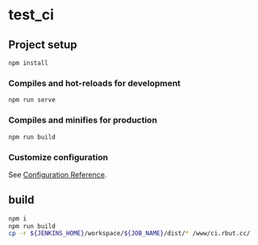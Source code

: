 # test_ci

## Project setup
```
npm install
```

### Compiles and hot-reloads for development
```
npm run serve
```

### Compiles and minifies for production
```
npm run build
```

### Customize configuration
See [Configuration Reference](https://cli.vuejs.org/config/).

## build 

``` bash
npm i 
npm run build
cp -r ${JENKINS_HOME}/workspace/${JOB_NAME}/dist/* /www/ci.rbut.cc/
```
